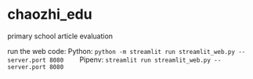 # chaozhi_edu
 primary school article evaluation

run the web code:
    Python:
    ```
    python -m streamlit run streamlit_web.py --server.port 8080    
    ```
    Pipenv:
    ```
    streamlit run streamlit_web.py --server.port 8080
    ```

